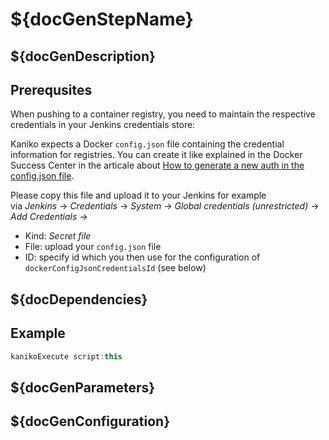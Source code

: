 # ${docGenStepName}

## ${docGenDescription}

## Prerequsites

When pushing to a container registry, you need to maintain the respective credentials in your Jenkins credentials store:

Kaniko expects a Docker `config.json` file containing the credential information for registries.
You can create it like explained in the Docker Success Center in the articale about [How to generate a new auth in the config.json file](https://success.docker.com/article/generate-new-auth-in-config-json-file).

Please copy this file and upload it to your Jenkins for example<br />
via _Jenkins_ -> _Credentials_ -> _System_ -> _Global credentials (unrestricted)_ -> _Add Credentials_ ->

* Kind: _Secret file_
* File: upload your `config.json` file
* ID: specify id which you then use for the configuration of `dockerConfigJsonCredentialsId` (see below)

## ${docDependencies}

## Example

```groovy
kanikoExecute script:this
```

## ${docGenParameters}

## ${docGenConfiguration}
